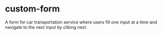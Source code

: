 # custom-form
A form for car transportation service where users fill one input at a time and navigate to the next input by cliking next. 
